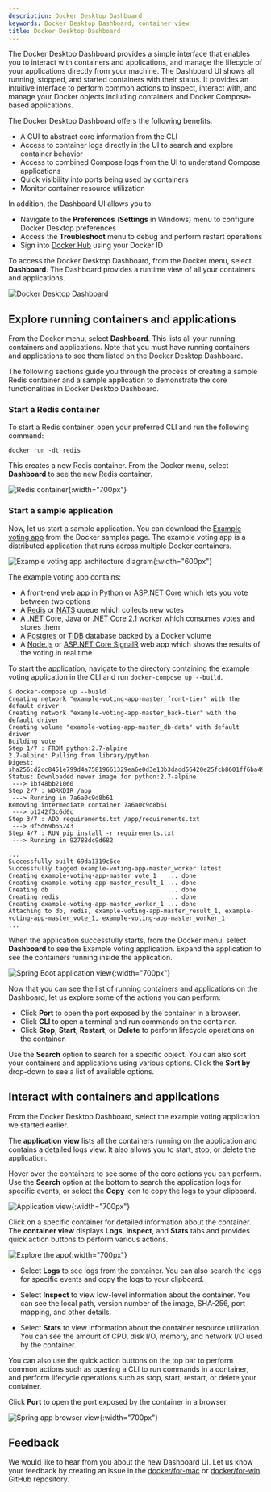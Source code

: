 ```yaml
---
description: Docker Desktop Dashboard
keywords: Docker Desktop Dashboard, container view
title: Docker Desktop Dashboard
---
```


The Docker Desktop Dashboard provides a simple interface that enables you to interact with containers and applications, and manage the lifecycle of your applications directly from your machine. The Dashboard UI shows all running, stopped, and started containers with their status. It provides an intuitive interface to perform common actions to inspect, interact with, and manage your Docker objects including containers and Docker Compose-based applications.

The Docker Desktop Dashboard offers the following benefits:

- A GUI to abstract core information from the CLI
- Access to container logs directly in the UI to search and explore container behavior
- Access to combined Compose logs from the UI to understand Compose applications
- Quick visibility into ports being used by containers
- Monitor container resource utilization

In addition, the Dashboard UI allows you to:

- Navigate to the **Preferences** (**Settings** in Windows) menu to configure Docker Desktop preferences
- Access the **Troubleshoot** menu to debug and perform restart operations
- Sign into [Docker Hub](https://hub.docker.com/) using your Docker ID

To access the Docker Desktop Dashboard, from the Docker menu, select **Dashboard**. The Dashboard provides a runtime view of all your containers and applications.

![Docker Desktop Dashboard](images/mac-dashboard.png)

## Explore running containers and applications

From the Docker menu, select **Dashboard**. This lists all your running containers and applications. Note that you must have running containers and applications to see them listed on the Docker Desktop Dashboard.

The following sections guide you through the process of creating a sample Redis container and a sample application to demonstrate the core functionalities in Docker Desktop Dashboard.

### Start a Redis container

To start a Redis container, open your preferred CLI and run the following command:

`docker run -dt redis`

This creates a new Redis container. From the Docker menu, select **Dashboard** to see the new Redis container.

![Redis container](images/mac-redis-container.png){:width="700px"}

### Start a sample application

Now, let us start a sample application. You can download the [Example voting app](https://github.com/dockersamples/example-voting-app) from the Docker samples page. The example voting app is a distributed application that runs across multiple Docker containers.

![Example voting app architecture diagram](images/example-app-architecture.png){:width="600px"}

The example voting app contains:

- A front-end web app in [Python](https://github.com/dockersamples/example-voting-app/blob/master/vote) or [ASP.NET Core](https://github.com/dockersamples/example-voting-app/blob/master/vote/dotnet) which lets you vote between two options
- A [Redis](https://hub.docker.com/_/redis/) or [NATS](https://hub.docker.com/_/nats/) queue which collects new votes
- A [.NET Core](https://github.com/dockersamples/example-voting-app/blob/master/worker/src/Worker), [Java](https://github.com/dockersamples/example-voting-app/blob/master/worker/src/main) or [.NET Core 2.1](https://github.com/dockersamples/example-voting-app/blob/master/worker/dotnet) worker which consumes votes and stores them
- A [Postgres](https://hub.docker.com/_/postgres/) or [TiDB](https://hub.docker.com/r/dockersamples/tidb/tags/) database backed by a Docker volume
- A [Node.js](https://github.com/dockersamples/example-voting-app/blob/master/result) or [ASP.NET Core SignalR](https://github.com/dockersamples/example-voting-app/blob/master/result/dotnet) web app which shows the results of the voting in real time

To start the application, navigate to the directory containing the example voting application in the CLI and run `docker-compose up --build`.

```
$ docker-compose up --build
Creating network "example-voting-app-master_front-tier" with the default driver
Creating network "example-voting-app-master_back-tier" with the default driver
Creating volume "example-voting-app-master_db-data" with default driver
Building vote
Step 1/7 : FROM python:2.7-alpine
2.7-alpine: Pulling from library/python
Digest: sha256:d2cc8451e799d4a75819661329ea6e0d3e13b3dadd56420e25fcb8601ff6ba49
Status: Downloaded newer image for python:2.7-alpine
 ---> 1bf48bb21060
Step 2/7 : WORKDIR /app
 ---> Running in 7a6a0c9d8b61
Removing intermediate container 7a6a0c9d8b61
 ---> b1242f3c6d0c
Step 3/7 : ADD requirements.txt /app/requirements.txt
 ---> 0f5d69b65243
Step 4/7 : RUN pip install -r requirements.txt
 ---> Running in 92788dc9d682

...
Successfully built 69da1319c6ce
Successfully tagged example-voting-app-master_worker:latest
Creating example-voting-app-master_vote_1   ... done
Creating example-voting-app-master_result_1 ... done
Creating db                                 ... done
Creating redis                              ... done
Creating example-voting-app-master_worker_1 ... done
Attaching to db, redis, example-voting-app-master_result_1, example-voting-app-master_vote_1, example-voting-app-master_worker_1
...
```

When the application successfully starts, from the Docker menu, select **Dashboard** to see the Example voting application. Expand the application to see the containers running inside the application.

![Spring Boot application view](images/app-dashboard-view.png){:width="700px"}

Now that you can see the list of running containers and applications on the Dashboard, let us explore some of the actions you can perform:

- Click **Port** to open the port exposed by the container in a browser.
- Click **CLI** to open a terminal and run commands on the container.
- Click **Stop**, **Start**, **Restart**, or **Delete** to perform lifecycle operations on the container.

Use the **Search** option to search for a specific object. You can also sort your containers and applications using various options. Click the **Sort by** drop-down to see a list of available options.

## Interact with containers and applications

From the Docker Desktop Dashboard, select the example voting application we started earlier.

The **application view** lists all the containers running on the application and contains a detailed logs view. It also allows you to start, stop, or delete the application.

Hover over the containers to see some of the core actions you can perform. Use the **Search** option at the bottom to search the application logs for specific events, or select the **Copy** icon to copy the logs to your clipboard.

![Application view](images/mac-application-view.png){:width="700px"}

Click on a specific container for detailed information about the container. The **container view** displays **Logs**, **Inspect**, and **Stats** tabs and provides quick action buttons to perform various actions.

![Explore the app](images/mac-container-view.png){:width="700px"}

- Select **Logs** to see logs from the container. You can also search the logs for specific events and copy the logs to your clipboard.

- Select **Inspect** to view low-level information about the container. You can see the local path, version number of the image, SHA-256, port mapping, and other details.

- Select **Stats** to view information about the container resource utilization. You can see the amount of CPU, disk I/O, memory, and network I/O used by the container.

You can also use the quick action buttons on the top bar to perform common actions such as opening a CLI to run commands in a container, and perform lifecycle operations such as stop, start, restart, or delete your container.

Click **Port** to open the port exposed by the container in a browser.

![Spring app browser view](images/mac-browser-view.png){:width="700px"}

## Feedback

We would like to hear from you about the new Dashboard UI. Let us know your feedback by creating an issue in the [docker/for-mac](https://github.com/docker/for-mac/issues) or [docker/for-win](https://github.com/docker/for-win/issues) GitHub repository.
